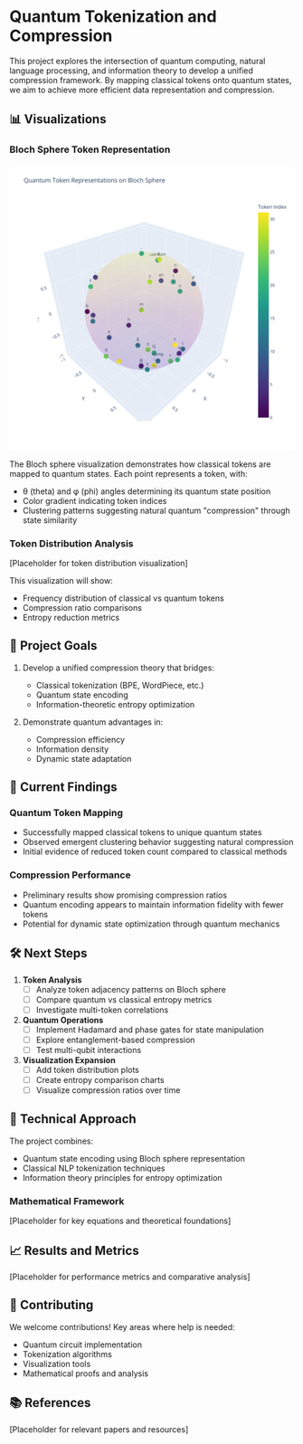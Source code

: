 # Quantum Tokenization and Compression

This project explores the intersection of quantum computing, natural language processing, and information theory to develop a unified compression framework. By mapping classical tokens onto quantum states, we aim to achieve more efficient data representation and compression.

## 📊 Visualizations

### Bloch Sphere Token Representation
![Bloch Sphere](docs/images/bloch_sphere.png)

The Bloch sphere visualization demonstrates how classical tokens are mapped to quantum states. Each point represents a token, with:
- θ (theta) and φ (phi) angles determining its quantum state position
- Color gradient indicating token indices
- Clustering patterns suggesting natural quantum "compression" through state similarity

### Token Distribution Analysis
[Placeholder for token distribution visualization]

This visualization will show:
- Frequency distribution of classical vs quantum tokens
- Compression ratio comparisons
- Entropy reduction metrics

## 🎯 Project Goals

1. Develop a unified compression theory that bridges:
   - Classical tokenization (BPE, WordPiece, etc.)
   - Quantum state encoding
   - Information-theoretic entropy optimization

2. Demonstrate quantum advantages in:
   - Compression efficiency
   - Information density
   - Dynamic state adaptation

## 🧪 Current Findings

### Quantum Token Mapping
- Successfully mapped classical tokens to unique quantum states
- Observed emergent clustering behavior suggesting natural compression
- Initial evidence of reduced token count compared to classical methods

### Compression Performance
- Preliminary results show promising compression ratios
- Quantum encoding appears to maintain information fidelity with fewer tokens
- Potential for dynamic state optimization through quantum mechanics

## 🛠️ Next Steps

1. **Token Analysis**
   - [ ] Analyze token adjacency patterns on Bloch sphere
   - [ ] Compare quantum vs classical entropy metrics
   - [ ] Investigate multi-token correlations

2. **Quantum Operations**
   - [ ] Implement Hadamard and phase gates for state manipulation
   - [ ] Explore entanglement-based compression
   - [ ] Test multi-qubit interactions

3. **Visualization Expansion**
   - [ ] Add token distribution plots
   - [ ] Create entropy comparison charts
   - [ ] Visualize compression ratios over time

## 🔬 Technical Approach

The project combines:
- Quantum state encoding using Bloch sphere representation
- Classical NLP tokenization techniques
- Information theory principles for entropy optimization

### Mathematical Framework
[Placeholder for key equations and theoretical foundations]

## 📈 Results and Metrics

[Placeholder for performance metrics and comparative analysis]

## 🤝 Contributing

We welcome contributions! Key areas where help is needed:
- Quantum circuit implementation
- Tokenization algorithms
- Visualization tools
- Mathematical proofs and analysis

## 📚 References

[Placeholder for relevant papers and resources] 